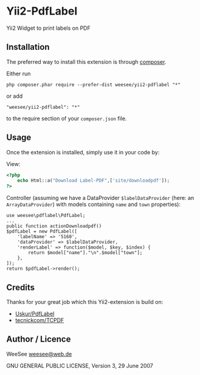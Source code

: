 Yii2-PdfLabel
=============

Yii2 Widget to print labels on PDF

Installation
------------

The preferred way to install this extension is through [composer](http://getcomposer.org/download/).

Either run

```
php composer.phar require --prefer-dist weesee/yii2-pdflabel "*"
```

or add

```
"weesee/yii2-pdflabel": "*"
```

to the require section of your `composer.json` file.


Usage
-----

Once the extension is installed, simply use it in your code by:

View:

```php 
<?php
    echo Html::a("Download Label-PDF",['site/downloadpdf']);
?>
```

Controller (assuming we have a DataProvider ```$labelDataProvider```
(here: an ```ArrayDataProvider```) with models containing
```name``` and ```town``` properties):

    use weesee\pdflabel\PdfLabel;
    ...
    public function actionDownloadpdf()
    $pdfLabel = new PdfLabel([
        'labelName' => '5160',
        'dataProvider' => $labelDataProvider,
        'renderLabel' => function($model, $key, $index) {
            return $model["name"]."\n".$model["town"];
        },
    ]);
    return $pdfLabel->render();
    
        
Credits
-------

Thanks for your great job which this Yii2-extension is build on:

* [Uskur/PdfLabel](https://github.com/Uskur/PdfLabel)
* [tecnickcom/TCPDF](https://github.com/tecnickcom/TCPDF)

Author / Licence
----------------

WeeSee <weesee@web.de>

GNU GENERAL PUBLIC LICENSE, Version 3, 29 June 2007
